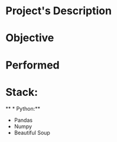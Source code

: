 # Project's Description

# Objective

# Performed

# Stack:

** * Python:**
* Pandas
* Numpy
* Beautiful Soup
